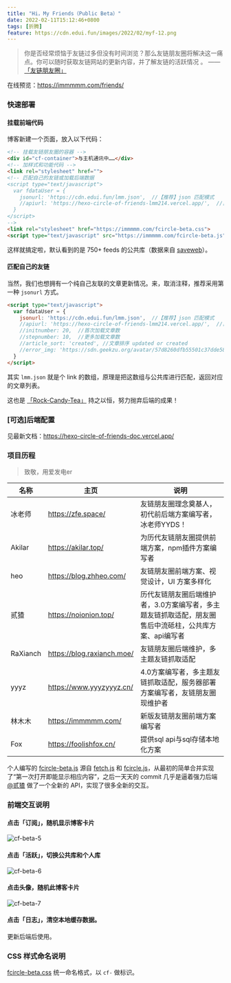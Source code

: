```yaml
---
title: "Hi，My Friends（Public Beta）"
date: 2022-02-11T15:12:46+0800
tags: [折腾]
feature: https://cdn.edui.fun/images/2022/02/myf-12.png
---
```


>你是否经常烦恼于友链过多但没有时间浏览？那么友链朋友圈将解决这一痛点。你可以随时获取友链网站的更新内容，并了解友链的活跃情况 。 —— [「友链朋友圈」](https://hexo-circle-of-friends-doc.vercel.app/)

在线预览：<https://immmmm.com/friends/>

### 快速部署

#### 挂载前端代码

博客新建一个页面，放入以下代码：

```html
<!-- 挂载友链朋友圈的容器 -->
<div id="cf-container">与主机通讯中……</div>
<!-- 加样式和功能代码 -->
<link rel="stylesheet" href="">
<!-- 匹配自己的友链或加载后端数据
<script type="text/javascript">
  var fdataUser = {
    jsonurl: 'https://cdn.edui.fun/lmm.json',  //【推荐】json 匹配模式
    //apiurl: 'https://hexo-circle-of-friends-lmm214.vercel.app/',  //自部署api
  }
</script>
-->
<link rel="stylesheet" href="https://immmmm.com/fcircle-beta.css">
<script type="text/javascript" src="https://immmmm.com/fcircle-beta.js"></script>
```

这样就搞定啦，默认看到的是 750+ feeds 的公共库（数据来自 [saveweb](https://github.com/saveweb/rss-list)）。

<!--more-->

#### 匹配自己的友链

当然，我们也想拥有一个纯自己友联的文章更新情况。来，取消注释，推荐采用第一种 `jsonurl` 方式。

```html
<script type="text/javascript">
  var fdataUser = {
    jsonurl: 'https://cdn.edui.fun/lmm.json',  //【推荐】json 匹配模式
    //apiurl: 'https://hexo-circle-of-friends-lmm214.vercel.app/',  //自部署api
    //initnumber: 20,  //首次加载文章数
    //stepnumber: 10,  //更多加载文章数
    //article_sort: 'created', //文章排序 updated or created
    //error_img: 'https://sdn.geekzu.org/avatar/57d8260dfb55501c37dde588e7c3852c'
  }
</script>
```

其实 `lmm.json` 就是个 link 的数组，原理是把这数组与公共库进行匹配，返回对应的文章列表。

这也是 [「Rock-Candy-Tea」](https://github.com/Rock-Candy-Tea) 持之以恒，努力抛弃后端的成果！

### [可选]后端配置

见最新文档：<https://hexo-circle-of-friends-doc.vercel.app/>

### 项目历程

> 致敬，用爱发电er

| 名称     | 主页                       | 说明                                                         |
| -------- | -------------------------- | ------------------------------------------------------------ |
| 冰老师   | https://zfe.space/         | 友链朋友圈理念奠基人，初代前后端方案编写者，冰老师YYDS！     |
| Akilar   | https://akilar.top/        | 为历代友链朋友圈提供前端方案，npm插件方案编写者              |
| heo      | https://blog.zhheo.com/    | 友链朋友圈前端方案、视觉设计，UI 方案多样化                  |
| 贰猹     | https://noionion.top/      | 历代友链朋友圈后端维护者，3.0方案编写者，多主题友链抓取适配，朋友圈售后中流砥柱，公共库方案、api编写者 |
| RaXianch | https://blog.raxianch.moe/ | 友链朋友圈后端维护，多主题友链抓取适配                       |
| yyyz     | https://www.yyyzyyyz.cn/   | 4.0方案编写者，多主题友链抓取适配，服务器部署方案编写者，友链朋友圈现维护者 |
| 林木木   | https://immmmm.com/        | 新版友链朋友圈前端方案编写者                                 |
| Fox      | https://foolishfox.cn/     | 提供sql api与sql存储本地化方案                               |

个人编写的 [fcircle-beta.js](https://cdn.jsdelivr.net/gh/lmm214/immmmm/themes/hello-friend/static/fcircle-beta.js) 源自 [fetch.js](https://cdn.jsdelivr.net/gh/Rock-Candy-Tea/hexo-friendcircle-demo@main/js/fetch.js) 和 [fcircle.js](https://cdn.jsdelivr.net/gh/Rock-Candy-Tea/hexo-friendcircle-demo@main/js/fcircle.js)，从最初的简单合并实现了“第一次打开即能显示相应内容”，之后一天天的 commit 几乎是逼着强力后端 [@贰猹](https://noionion.top/) 做了一个全新的 API，实现了很多全新的交互。

### 前端交互说明

#### 点击「订阅」，随机显示博客卡片

![cf-beta-5](https://pic.edui.fun/images/2022/02/cf-beta-5.gif)

#### 点击「活跃」，切换公共库和个人库

![cf-beta-6](https://pic.edui.fun/images/2022/02/cf-beta-6.gif)

#### 点击头像，随机此博客卡片

![cf-beta-7](https://pic.edui.fun/images/2022/02/cf-beta-7.gif)

#### 点击「日志」，清空本地缓存数据。

更新后端后使用。

###  CSS 样式命名说明

[fcircle-beta.css](https://cdn.jsdelivr.net/gh/lmm214/immmmm/themes/hello-friend/static/fcircle-beta.css) 统一命名格式，以 `cf-` 做标识。